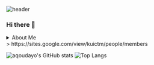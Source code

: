 ![header](https://capsule-render.vercel.app/api?type=wave&color=auto&height=300&section=header&text=Aqoudayo's%20Workspace&fontSize=55)

### Hi there 👋 </br>
<details>
<summary>About Me</summary>
Career
Konkuk Univ. Department of Smart ICT Convergence
Konkuk Univ. Department of Industrial Engineering ICTM Laboratory Researcher
</summary>
</details>
> https://sites.google.com/view/kuictm/people/members



![aqoudayo's GitHub stats](https://github-readme-stats.vercel.app/api?aqoudayo=anuraghazra&show_icons=true&theme=radical)
![Top Langs](https://github-readme-stats.vercel.app/api/top-langs/?aqoudayo=anuraghazra&layout=compact)

<!--
**aqoudayo/aqoudayo** is a ✨ _special_ ✨ repository because its `README.md` (this file) appears on your GitHub profile.

Here are some ideas to get you started:

- 🔭 I’m currently working on ...
- 🌱 I’m currently learning ...
- 👯 I’m looking to collaborate on ...
- 🤔 I’m looking for help with ...
- 💬 Ask me about ...
- 📫 How to reach me: ...
- 😄 Pronouns: ...
- ⚡ Fun fact: ...
-->
